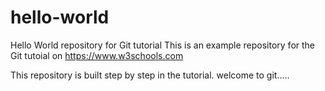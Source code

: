# hello-world
Hello World repository for Git tutorial
This is an example repository for the Git tutoial on https://www.w3schools.com

This repository is built step by step in the tutorial.
welcome to git.....
